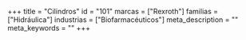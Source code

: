 +++
title = "Cilindros"
id = "101"
marcas = ["Rexroth"]
familias = ["Hidráulica"]
industrias = ["Biofarmacéuticos"]
meta_description = ""
meta_keywords = ""
+++
